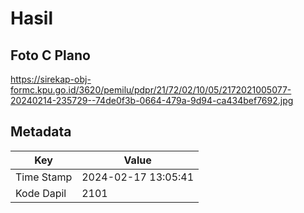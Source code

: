 # Hasil

## Foto C Plano

https://sirekap-obj-formc.kpu.go.id/3620/pemilu/pdpr/21/72/02/10/05/2172021005077-20240214-235729--74de0f3b-0664-479a-9d94-ca434bef7692.jpg


## Metadata

| Key        | Value               |
| ---------- | ------------------- |
| Time Stamp | 2024-02-17 13:05:41 |
| Kode Dapil | 2101                |



